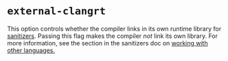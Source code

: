 # `external-clangrt`

This option controls whether the compiler links in its own runtime library for
[sanitizers](./sanitizer.md). Passing this flag makes the compiler *not* link
its own library. For more information, see the section in the sanitizers doc on
[working with other languages.](./sanitizer.md#working-with-other-languages)
